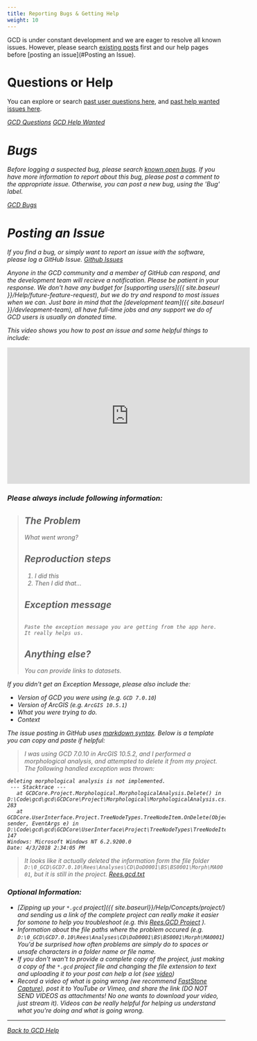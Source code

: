 ```yaml
---
title: Reporting Bugs & Getting Help
weight: 10
---
```


GCD is under constant development and we are eager to resolve all known issues.  However, please search [existing posts](https://github.com/Riverscapes/gcd/issues) first and our help pages before [posting an issue](#Posting an Issue).

# Questions or Help
You can explore or search [past user questions here](https://github.com/Riverscapes/gcd/labels/question), and [past help wanted issues here](https://github.com/Riverscapes/gcd/labels/help%20wanted).

<a class="button" href="https://github.com/Riverscapes/gcd/labels/question"><i class="fa fa-github"/> GCD Questions</a>
<a class="button" href="https://github.com/Riverscapes/gcd/labels/help%20wanted"><i class="fa fa-github"/> GCD Help Wanted</a>

# Bugs

Before logging a suspected bug, please search [known open bugs](https://github.com/Riverscapes/gcd/labels/bug). If you have more information to report about this bug, please post a comment to the appropriate issue. Otherwise, you can post a new bug, using the 'Bug' label.

<a class="button" href="https://github.com/Riverscapes/gcd/labels/bug"><i class="fa fa-github"/> GCD Bugs</a>

# Posting an Issue

If you find a bug, or simply want to report an issue with the software, please log a GitHub Issue. <a class="button" href="https://github.com/Riverscapes/gcd/issues"><i class="fa fa-github"/> Github Issues</a> 

Anyone in the GCD community and a member of GitHub  can respond, and the development team will recieve a notification. Please be patient in your response. We don't have any budget for [supporting users]({{ site.baseurl }}/Help/future-feature-request), but we do try and respond to most issues when we can. Just bare in mind that the [development team]({{ site.baseurl }}/devleopment-team), all have full-time jobs and any support we do of GCD users is usually on donated time. 

This video shows you how to post an issue and some helpful things to include:
<iframe width="560" height="315" src="https://www.youtube.com/embed/EFAQgvZQY0s?rel=0" frameborder="0" allow="autoplay; encrypted-media" allowfullscreen></iframe>


### Please always include following information:

> ## The Problem
>
> What went wrong?
>
> ## Reproduction steps
> 
> 1. I did this
> 2. Then I did that...
> 
> ## Exception message
> 
> ```text
> 
> Paste the exception message you are getting from the app here. It really helps us. 
> 
> ```
> 
> ## Anything else?
> 
> You can provide links to datasets.

If you didn't get an Exception Message, please also include the:
- Version of GCD you were using (e.g. `GCD 7.0.10`)
- Version of ArcGIS  (e.g. `ArcGIS 10.5.1`)
- What you were trying to do.
- Context

The issue posting in GitHub uses [markdown syntax](https://guides.github.com/features/mastering-markdown/). Below is a template you can copy and paste if helpful:

> I was using GCD 7.0.10 in ArcGIS 10.5.2, and I performed a *morphological analysis*, and attempted to delete it from my project. The following handled exception was thrown:

```
deleting morphological analysis is not implemented.
 --- Stacktrace --- 
   at GCDCore.Project.Morphological.MorphologicalAnalysis.Delete() in D:\Code\gcd\gcd\GCDCore\Project\Morphological\MorphologicalAnalysis.cs:line 283
   at GCDCore.UserInterface.Project.TreeNodeTypes.TreeNodeItem.OnDelete(Object sender, EventArgs e) in D:\Code\gcd\gcd\GCDCore\UserInterface\Project\TreeNodeTypes\TreeNodeItem.cs:line 147
Windows: Microsoft Windows NT 6.2.9200.0
Date: 4/3/2018 2:34:05 PM
```

> It looks like it actually deleted the information form the file folder `D:\0_GCD\GCD7.0.10\Rees\Analyses\CD\DoD0001\BS\BS0001\Morph\MA0001`, but it is still in the project. 
[Rees.gcd.txt](https://github.com/Riverscapes/gcd/files/1873277/Rees.gcd.txt)

### Optional Information:
- [Zipping up your `*.gcd` project]({{ site.baseurl}}/Help/Concepts/project/) and sending us a link of the complete project can really make it easier for somone to help you troubleshoot (e.g. this [Rees.GCD Project](https://drive.google.com/file/d/1OOcZBeE3TFKOFaLKh2l-rBsdeOQNV2-H/view?usp=sharing) ). 
- Information about the file paths where the problem occured (e.g. `D:\0_GCD\GCD7.0.10\Rees\Analyses\CD\DoD0001\BS\BS0001\Morph\MA0001`) You'd be surprised how often problems are simply do to spaces or unsafe characters in a folder name or file name. 
- If you don't wan't to provide a complete copy of the project, just making a copy of the `*.gcd` project file and changing the file extension to text and uploading it to your post can help a lot (see [video](https://youtu.be/EFAQgvZQY0s?t=5m14s))
- Record a video of what is going wrong (we recommend [FastStone Capture](http://etal.joewheaton.org/faststone-capture.html)), post it to YouTube or Vimeo, and share the link (DO NOT SEND VIDEOS as attachments! No one wants to download your video, just stream it). Videos can be really helpful for helping us understand what you're doing and what is going wrong.

------
<a class="hollow button" href="{{ site.baseurl }}/Help"><i class="fa fa-chevron-circle-left"></i>  Back to GCD Help </a> 
